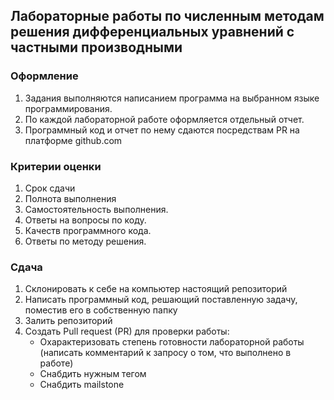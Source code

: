 ## Лабораторные работы по численным методам решения дифференциальных уравнений с частными производными

### Оформление
1. Задания выполняются написанием программа на выбранном языке программирования.
2. По каждой лабораторной работе оформляется отдельный отчет.
3. Программный код и отчет по нему сдаются посредствам PR на платформе github.com

### Критерии оценки
1. Срок сдачи
2. Полнота выполнения
3. Самостоятельность выполнения.
4. Ответы на вопросы по коду.
5. Качеств программного кода.
6. Ответы по методу решения.

### Cдача

1. Склонировать к себе на компьютер настоящий репозиторий
2. Написать программный код, решающий поставленную задачу, поместив его в собственную папку
3. Залить репозиторий
4. Создать Pull request (PR) для проверки работы:
   - Охарактеризовать степень готовности лабораторной работы (написать комментарий к запросу о том, что выполнено в работе)
   - Снабдить нужным тегом
   - Снабдить mailstone
